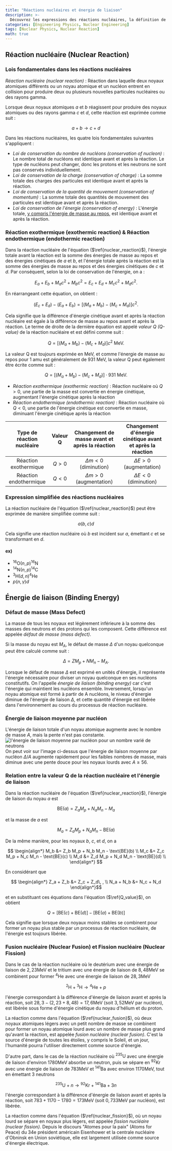 ```yaml
---
title: "Réactions nucléaires et énergie de liaison"
description: >-
  Découvrez les expressions des réactions nucléaires, la définition de la valeur Q (Q-value), ainsi que les concepts de défaut de masse (mass defect) et d'énergie de liaison (binding energy).
categories: [Engineering Physics, Nuclear Engineering]
tags: [Nuclear Physics, Nuclear Reaction]
math: true
---
```


## Réaction nucléaire (Nuclear Reaction)
### Lois fondamentales dans les réactions nucléaires
*Réaction nucléaire (nuclear reaction)* : Réaction dans laquelle deux noyaux atomiques différents ou un noyau atomique et un nucléon entrent en collision pour produire deux ou plusieurs nouvelles particules nucléaires ou des rayons gamma.

Lorsque deux noyaux atomiques $a$ et $b$ réagissent pour produire des noyaux atomiques ou des rayons gamma $c$ et $d$, cette réaction est exprimée comme suit :

$$ a + b \rightarrow c + d \tag{1} \label{nuclear_reaction}$$

Dans les réactions nucléaires, les quatre lois fondamentales suivantes s'appliquent :

- *Loi de conservation du nombre de nucléons (conservation of nucleon)* : Le nombre total de nucléons est identique avant et après la réaction. Le type de nucléons peut changer, donc les protons et les neutrons ne sont pas conservés individuellement.
- *Loi de conservation de la charge (conservation of charge)* : La somme totale des charges des particules est identique avant et après la réaction.
- *Loi de conservation de la quantité de mouvement (conservation of momentum)* : La somme totale des quantités de mouvement des particules est identique avant et après la réaction.
- *Loi de conservation de l'énergie (conservation of energy)* : L'énergie totale, <u>y compris l'énergie de masse au repos</u>, est identique avant et après la réaction.

### Réaction exothermique (exothermic reaction) & Réaction endothermique (endothermic reaction)
Dans la réaction nucléaire de l'équation ($\ref{nuclear_reaction}$), l'énergie totale avant la réaction est la somme des énergies de masse au repos et des énergies cinétiques de $a$ et $b$, et l'énergie totale après la réaction est la somme des énergies de masse au repos et des énergies cinétiques de $c$ et $d$. Par conséquent, selon la loi de conservation de l'énergie, on a :

$$ E_a + E_b + M_a c^2 + M_b c^2 = E_c + E_d + M_c c^2 + M_d c^2. $$

En réarrangeant cette équation, on obtient :

$$ (E_c + E_d) - (E_a + E_b) = [(M_a + M_b) - (M_c + M_d)]c^2. $$

Cela signifie que la différence d'énergie cinétique avant et après la réaction nucléaire est égale à la différence de masse au repos avant et après la réaction.
Le terme de droite de la dernière équation est appelé *valeur Q (Q-value)* de la réaction nucléaire et est défini comme suit :

$$ Q = [(M_a + M_b) - (M_c + M_d)]c^2 \ \text{MeV}.\tag{2} \label{Q_value} $$

La valeur Q est toujours exprimée en MeV, et comme l'énergie de masse au repos pour 1 amu est généralement de 931 MeV, la valeur Q peut également être écrite comme suit :

$$ Q = [(M_a + M_b) - (M_c + M_d)]\cdot 931 \ \text{MeV}.\tag{3} $$

- *Réaction exothermique (exothermic reaction)* : Réaction nucléaire où $Q>0$, une partie de la masse est convertie en énergie cinétique, augmentant l'énergie cinétique après la réaction
- *Réaction endothermique (endothermic reaction)* : Réaction nucléaire où $Q<0$, une partie de l'énergie cinétique est convertie en masse, diminuant l'énergie cinétique après la réaction

| Type de réaction nucléaire | Valeur Q | Changement de masse avant et après la réaction | Changement d'énergie cinétique avant et après la réaction |
| :---: | :---: | :---: | :---: |
| Réaction exothermique | $Q>0$ | $\Delta m<0$ (diminution) | $\Delta E>0$ (augmentation) |
| Réaction endothermique | $Q<0$ | $\Delta m>0$ (augmentation) | $\Delta E<0$ (diminution) |

### Expression simplifiée des réactions nucléaires
La réaction nucléaire de l'équation ($\ref{nuclear_reaction}$) peut être exprimée de manière simplifiée comme suit :

$$ a(b, c)d $$

Cela signifie une réaction nucléaire où $b$ est incident sur $a$, émettant $c$ et se transformant en $d$.

#### ex)
- $^{16} \text{O}(n,p)^{16}\text{N}$
- $^{14} \text{N}(n,p)^{14}\text{C}$
- $^{3} \text{H}(d,n)^{4}\text{He}$
- $p(n,\gamma)d$

## Énergie de liaison (Binding Energy)
### Défaut de masse (Mass Defect)
La masse de tous les noyaux est légèrement inférieure à la somme des masses des neutrons et des protons qui les composent. Cette différence est appelée *défaut de masse (mass defect)*.

Si la masse du noyau est $M_A$, le défaut de masse $\Delta$ d'un noyau quelconque peut être calculé comme suit :

$$ \Delta = ZM_p + NM_n - M_A. $$

Lorsque le défaut de masse $\Delta$ est exprimé en unités d'énergie, il représente l'énergie nécessaire pour diviser un noyau quelconque en ses nucléons constitutifs. On l'appelle *énergie de liaison (binding energy)* car c'est l'énergie qui maintient les nucléons ensemble. Inversement, lorsqu'un noyau atomique est formé à partir de A nucléons, le niveau d'énergie diminue de l'énergie de liaison $\Delta$, et cette quantité d'énergie est libérée dans l'environnement au cours du processus de réaction nucléaire.

### Énergie de liaison moyenne par nucléon
L'énergie de liaison totale d'un noyau atomique augmente avec le nombre de masse $A$, mais la pente n'est pas constante.  
![l'énergie de liaison moyenne par nucléon pour un nombre varié de neutrons](https://upload.wikimedia.org/wikipedia/commons/5/53/Binding_energy_curve_-_common_isotopes.svg)  
On peut voir sur l'image ci-dessus que l'énergie de liaison moyenne par nucléon $\Delta/A$ augmente rapidement pour les faibles nombres de masse, mais diminue avec une pente douce pour les noyaux lourds avec $A\geq56$.

### Relation entre la valeur Q de la réaction nucléaire et l'énergie de liaison
Dans la réaction nucléaire de l'équation ($\ref{nuclear_reaction}$), l'énergie de liaison du noyau $a$ est 

$$ \text{BE}(a) = Z_a M_p + N_a M_n - M_a $$

et la masse de $a$ est

$$ M_a = Z_a M_p + N_a M_n - \text{BE}(a) $$

De la même manière, pour les noyaux $b$, $c$, et $d$, on a

$$ \begin{align*}
M_b &= Z_b M_p + N_b M_n - \text{BE}(b) \\
M_c &= Z_c M_p + N_c M_n - \text{BE}(c) \\
M_d &= Z_d M_p + N_d M_n - \text{BE}(d) \\
\end{align*} $$

En considérant que

$$ \begin{align*}
Z_a + Z_b &= Z_c + Z_d\, , \\
N_a + N_b &= N_c + N_d
\end{align*}$$

et en substituant ces équations dans l'équation ($\ref{Q_value}$), on obtient

$$ Q = [\text{BE}(c) + \text{BE}(d)] - [\text{BE}(a) + \text{BE}(b)] $$

Cela signifie que lorsque deux noyaux moins stables se combinent pour former un noyau plus stable par un processus de réaction nucléaire, de l'énergie est toujours libérée.

### Fusion nucléaire (Nuclear Fusion) et Fission nucléaire (Nuclear Fission)
Dans le cas de la réaction nucléaire où le deutérium avec une énergie de liaison de $2,23\text{MeV}$ et le tritium avec une énergie de liaison de $8,48\text{MeV}$ se combinent pour former $^4\text{He}$ avec une énergie de liaison de $28,3\text{MeV}$

$$ ^2\text{H} + {^3\text{H}} \rightarrow {^4\text{He}} + p \tag{4} \label{nuclear_fusion}$$

l'énergie correspondant à la différence d'énergie de liaison avant et après la réaction, soit $28,3-(2,23+8,48)=17,6\text{MeV}$ (soit $3,52\text{MeV}$ par nucléon), est libérée sous forme d'énergie cinétique du noyau d'hélium et du proton.

La réaction comme dans l'équation ($\ref{nuclear_fusion}$), où deux noyaux atomiques légers avec un petit nombre de masse se combinent pour former un noyau atomique lourd avec un nombre de masse plus grand qu'avant la réaction, est appelée *fusion nucléaire (nuclear fusion)*. C'est la source d'énergie de toutes les étoiles, y compris le Soleil, et un jour, l'humanité pourra l'utiliser directement comme source d'énergie.

D'autre part, dans le cas de la réaction nucléaire où $^{235}\text{U}$ avec une énergie de liaison d'environ $1780\text{MeV}$ absorbe un neutron, puis se sépare en $^{92}\text{Kr}$ avec une énergie de liaison de $783\text{MeV}$ et $^{141}\text{Ba}$ avec environ $1170\text{MeV}$, tout en émettant 3 neutrons

$$ {^{235}\text{U}} + n \rightarrow {^{92}\text{Kr}} + {^{141}\text{Ba}} + 3n \tag{5} \label{nuclear_fission}$$

l'énergie correspondant à la différence d'énergie de liaison avant et après la réaction, soit $783+1170-1780=173\text{MeV}$ (soit $0,733\text{MeV}$ par nucléon), est libérée.

La réaction comme dans l'équation ($\ref{nuclear_fission}$), où un noyau lourd se sépare en noyaux plus légers, est appelée *fission nucléaire (nuclear fission)*. Depuis le discours "Atomes pour la paix" (Atoms for Peace) du 34e président américain Eisenhower et la centrale nucléaire d'Obninsk en Union soviétique, elle est largement utilisée comme source d'énergie électrique.
